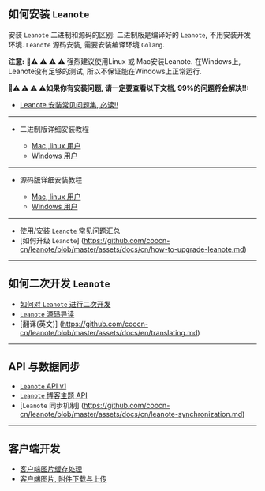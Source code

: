 ## 如何安装 `Leanote`

安装 `Leanote` 二进制和源码的区别: 二进制版是编译好的 `Leanote`, 不用安装开发环境. `Leanote` 源码安装, 需要安装编译环境 `Golang`.

**注意:** 🔔⚠️ ⚠️ ⚠️ ⚠️  强烈建议使用Linux 或 Mac安装Leanote. 在Windows上, Leanote没有足够的测试, 所以不保证能在Windows上正常运行.

**🔔⚠️ ⚠️ ⚠️ ⚠️如果你有安装问题, 请一定要查看以下文档, 99%的问题将会解决!!:**
* [Leanote 安装常见问题集, 必读!!](https://github.com/coocn-cn/leanote/blob/master/assets/docs/cn/leanote-qa.md)

------------
* 二进制版详细安装教程

    * [Mac, linux 用户](https://github.com/coocn-cn/leanote/blob/master/assets/docs/cn/leanote-binary-installation-on-mac-and-linux.md)
    * [Windows 用户](https://github.com/coocn-cn/leanote/blob/master/assets/docs/cn/leanote-binary-installation-on-windows.md)
        
-----------
* 源码版详细安装教程

    * [Mac, linux 用户](https://github.com/coocn-cn/leanote/blob/master/assets/docs/cn/Leanote-source-installation-on-mac-and-linux.md)
    * [Windows 用户](https://github.com/coocn-cn/leanote/blob/master/assets/docs/cn/leanote-source-installation-on-windows.md)

-------

* [使用/安装 `Leanote` 常见问题汇总](https://github.com/coocn-cn/leanote/blob/master/assets/docs/cn/leanote-qa.md)
* [如何升级 `Leanote`] (https://github.com/coocn-cn/leanote/blob/master/assets/docs/cn/how-to-upgrade-leanote.md)

-------
## 如何二次开发 `Leanote`

* [如何对 `Leanote` 进行二次开发](https://github.com/coocn-cn/leanote/blob/master/assets/docs/cn/how-to-develop-leanote.md)
* [`Leanote` 源码导读](https://github.com/coocn-cn/leanote/blob/master/assets/docs/cn/how-to-read-leanote-source.md)
* [翻译(英文)] (https://github.com/coocn-cn/leanote/blob/master/assets/docs/en/translating.md)


-------
## API 与数据同步

* [`Leanote` API v1](https://github.com/coocn-cn/leanote/blob/master/assets/docs/leanote-api.md)
* [`Leanote` 博客主题 API](https://github.com/coocn-cn/leanote/blob/master/assets/docs/cn/leanote-blog-theme-api.md)
* [`Leanote` 同步机制] (https://github.com/coocn-cn/leanote/blob/master/assets/docs/cn/leanote-synchronization.md)


-------
## 客户端开发

* [客户端图片缓存处理](https://github.com/coocn-cn/leanote/blob/master/assets/docs/cn/client-image-cache.md)
* [客户端图片, 附件下载与上传](https://github.com/coocn-cn/leanote/blob/master/assets/docs/cn/image-cache-upload-download.md)